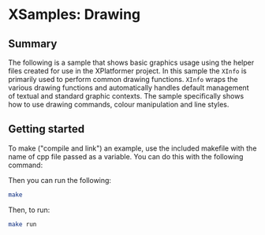 # XSamples: Drawing

## Summary

The following is a sample that shows basic graphics usage using the helper files created for use in the XPlatformer project.  In this sample the `XInfo` is primarily used to perform common drawing functions.  `XInfo` wraps the various drawing functions and automatically handles default management of textual and standard graphic contexts.  The sample specifically shows how to use drawing commands, colour manipulation and line styles.

## Getting started

To make ("compile and link") an example, use the included makefile with the name of cpp file passed as a variable. You can do this with the following command:

Then you can run the following:

```bash
make
```

Then, to run:

```bash
make run
```